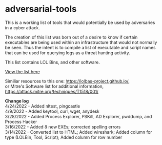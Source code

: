 # adversarial-tools

This is a working list of tools that would potentially be used by adversaries in a cyber attack.  

The creation of this list was born out of a desire to know if certain executables are being used within an infrastructure that would not normally be seen.   Thus the intent is to compile a list of executable and script names that can be used for querying logs as a threat hunting activity.  

This list contains LOL Bins, and other software.

[View the list here](https://htmlpreview.github.io/?https://github.com/kyle-phillips/adversarial-tools/blob/main/adversarial-tools.html)

Similiar resources to this one: https://lolbas-project.github.io/,  
or Mitre's Software list for additional information, https://attack.mitre.org/techniques/T1518/001/


**Change log**  
4/24/2022 - Added nltest, pingcastle  
4/9/2022 - Added keytool, curl, wget, anydesk  
3/28/2022 - Added Process Explorer, PSKill, AD Explorer, pwddump, and Process Hacker  
3/16/2022 - Added 8 new EXEs; corrected spelling errors  
3/14/2022 - Converted list to HTML; Added wireshark; Added column for type (LOLBin, Tool, Script); Added column for row number  



